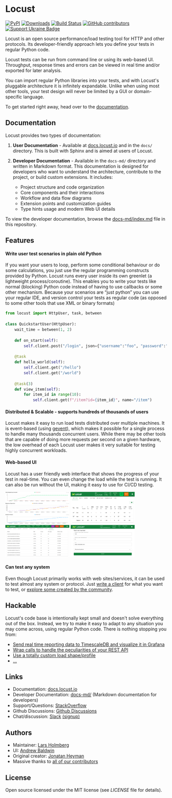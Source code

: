 # Locust

[![PyPI](https://img.shields.io/pypi/v/locust.svg)](https://pypi.org/project/locust/)<!--![Python Version from PEP 621 TOML](https://img.shields.io/python/required-version-toml?tomlFilePath=https%3A%2F%2Fraw.githubusercontent.com%2Flocustio%2Flocust%2Fmaster%2Fpyproject.toml)-->
[![Downloads](https://pepy.tech/badge/locust/week)](https://pepy.tech/project/locust)
[![Build Status](https://github.com/locustio/locust/workflows/Tests/badge.svg)](https://github.com/locustio/locust/actions?query=workflow%3ATests)
[![GitHub contributors](https://img.shields.io/github/contributors/locustio/locust.svg)](https://github.com/locustio/locust/graphs/contributors)
[![Support Ukraine Badge](https://bit.ly/support-ukraine-now)](https://github.com/support-ukraine/support-ukraine)

Locust is an open source performance/load testing tool for HTTP and other protocols. Its developer-friendly approach lets you define your tests in regular Python code.

Locust tests can be run from command line or using its web-based UI. Throughput, response times and errors can be viewed in real time and/or exported for later analysis.

You can import regular Python libraries into your tests, and with Locust's pluggable architecture it is infinitely expandable. Unlike when using most other tools, your test design will never be limited by a GUI or domain-specific language.

To get started right away, head over to the [documentation](http://docs.locust.io/en/stable/installation.html).

## Documentation

Locust provides two types of documentation:

1. **User Documentation** - Available at [docs.locust.io](https://docs.locust.io) and in the `docs/` directory. This is built with Sphinx and is aimed at users of Locust.

2. **Developer Documentation** - Available in the `docs-md/` directory and written in Markdown format. This documentation is designed for developers who want to understand the architecture, contribute to the project, or build custom extensions. It includes:
   - Project structure and code organization
   - Core components and their interactions
   - Workflow and data flow diagrams
   - Extension points and customization guides
   - Type hints usage and modern Web UI details

To view the developer documentation, browse the [docs-md/index.md](docs-md/index.md) file in this repository.

## Features

#### Write user test scenarios in plain old Python

If you want your users to loop, perform some conditional behaviour or do some calculations, you just use the regular programming constructs provided by Python. Locust runs every user inside its own greenlet (a lightweight process/coroutine). This enables you to write your tests like normal (blocking) Python code instead of having to use callbacks or some other mechanism. Because your scenarios are “just python” you can use your regular IDE, and version control your tests as regular code (as opposed to some other tools that use XML or binary formats)

```python
from locust import HttpUser, task, between

class QuickstartUser(HttpUser):
    wait_time = between(1, 2)

    def on_start(self):
        self.client.post("/login", json={"username":"foo", "password":"bar"})

    @task
    def hello_world(self):
        self.client.get("/hello")
        self.client.get("/world")

    @task(3)
    def view_item(self):
        for item_id in range(10):
            self.client.get(f"/item?id={item_id}", name="/item")
```

#### Distributed & Scalable - supports hundreds of thousands of users

Locust makes it easy to run load tests distributed over multiple machines. It is event-based (using [gevent](http://www.gevent.org/)), which makes it possible for a single process to handle many thousands concurrent users. While there may be other tools that are capable of doing more requests per second on a given hardware, the low overhead of each Locust user makes it very suitable for testing highly concurrent workloads.

#### Web-based UI

Locust has a user friendly web interface that shows the progress of your test in real-time. You can even change the load while the test is running. It can also be run without the UI, making it easy to use for CI/CD testing.

<picture>
<source media="(prefers-color-scheme: light)" srcset="https://raw.githubusercontent.com/locustio/locust/refs/heads/master/docs/images/bottlenecked-server-light.png" alt="Locust UI charts" height="100" width="200"/>
<source media="(prefers-color-scheme: dark)" srcset="https://raw.githubusercontent.com/locustio/locust/refs/heads/master/docs/images/bottlenecked-server-dark.png" alt="Locust UI charts" height="100" width="200"/>
<img src="https://raw.githubusercontent.com/locustio/locust/refs/heads/master/docs/images/bottlenecked-server-light.png" alt="Locust UI charts" height="100" width="200"/>
</picture>
<picture>
<source media="(prefers-color-scheme: light)" srcset="https://raw.githubusercontent.com/locustio/locust/refs/heads/master/docs/images/webui-running-statistics-light.png" alt="Locust UI stats" height="100" width="200"/>
<source media="(prefers-color-scheme: dark)" srcset="https://raw.githubusercontent.com/locustio/locust/refs/heads/master/docs/images/webui-running-statistics-dark.png" alt="Locust UI stats" height="100" width="200"/>
<img src="https://raw.githubusercontent.com/locustio/locust/refs/heads/master/docs/images/webui-running-statistics-light.png" alt="Locust UI stats" height="100" width="200"/>
</picture>
<picture>
<source media="(prefers-color-scheme: light)" srcset="https://raw.githubusercontent.com/locustio/locust/refs/heads/master/docs/images/locust-workers-light.png" alt="Locust UI workers" height="100" width="200"/>
<source media="(prefers-color-scheme: dark)" srcset="https://raw.githubusercontent.com/locustio/locust/refs/heads/master/docs/images/locust-workers-dark.png" alt="Locust UI workers" height="100" width="200"/>
<img src="https://raw.githubusercontent.com/locustio/locust/refs/heads/master/docs/images/locust-workers-light.png" alt="Locust UI workers" height="100" width="200"/>
</picture>
<picture>
<source media="(prefers-color-scheme: light)" srcset="https://raw.githubusercontent.com/locustio/locust/refs/heads/master/docs/images/webui-splash-light.png" alt="Locust UI start test" height="100" width="200"/>
<source media="(prefers-color-scheme: dark)" srcset="https://raw.githubusercontent.com/locustio/locust/refs/heads/master/docs/images/webui-splash-dark.png" alt="Locust UI start test" height="100" width="200"/>
<img src="https://raw.githubusercontent.com/locustio/locust/refs/heads/master/docs/images/webui-splash-light.png" alt="Locust UI start test" height="100" width="200"/>
</picture>

#### Can test any system

Even though Locust primarily works with web sites/services, it can be used to test almost any system or protocol. Just [write a client](https://docs.locust.io/en/latest/testing-other-systems.html#testing-other-systems) for what you want to test, or [explore some created by the community](https://github.com/SvenskaSpel/locust-plugins#users).

## Hackable

Locust's code base is intentionally kept small and doesn't solve everything out of the box. Instead, we try to make it easy to adapt to any situation you may come across, using regular Python code. There is nothing stopping you from: 

* [Send real time reporting data to TimescaleDB and visualize it in Grafana](https://github.com/SvenskaSpel/locust-plugins/blob/master/locust_plugins/dashboards/README.md)
* [Wrap calls to handle the peculiarities of your REST API](https://github.com/SvenskaSpel/locust-plugins/blob/8af21862d8129a5c3b17559677fe92192e312d8f/examples/rest_ex.py#L87) 
* [Use a totally custom load shape/profile](https://docs.locust.io/en/latest/custom-load-shape.html#custom-load-shape)
* [...](https://github.com/locustio/locust/wiki/Extensions)

## Links

* Documentation: [docs.locust.io](https://docs.locust.io)
* Developer Documentation: [docs-md/](docs-md/index.md) (Markdown documentation for developers)
* Support/Questions: [StackOverflow](https://stackoverflow.com/questions/tagged/locust)
* Github Discussions: [Github Discussions](https://github.com/orgs/locustio/discussions)
* Chat/discussion: [Slack](https://locustio.slack.com) [(signup)](https://communityinviter.com/apps/locustio/locust)

## Authors

* Maintainer: [Lars Holmberg](https://github.com/cyberw)
* UI: [Andrew Baldwin](https://github.com/andrewbaldwin44)
* Original creator: [Jonatan Heyman](https://github.com/heyman)
* Massive thanks to [all of our contributors](https://github.com/locustio/locust/graphs/contributors)

## License

Open source licensed under the MIT license (see _LICENSE_ file for details).

